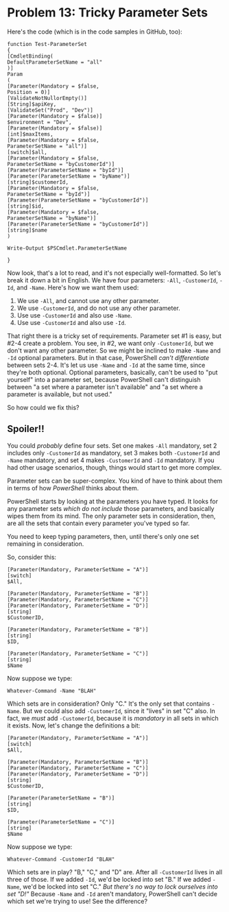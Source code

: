 # Problem 13: Tricky Parameter Sets
Here's the code (which is in the code samples in GitHub, too):

```
function Test-ParameterSet
{
[CmdletBinding(
DefaultParameterSetName = "all"
)]
Param
(
[Parameter(Mandatory = $false,
Position = 0)]
[ValidateNotNullorEmpty()]
[String]$apiKey,
[ValidateSet("Prod", "Dev")]
[Parameter(Mandatory = $false)]
$environment = "Dev",
[Parameter(Mandatory = $false)]
[int]$maxItems,
[Parameter(Mandatory = $false,
ParameterSetName = "all")]
[switch]$all,
[Parameter(Mandatory = $false,
ParameterSetName = "byCustomerId")]
[Parameter(ParameterSetName = "byId")]
[Parameter(ParameterSetName = "byName")]
[string]$customerId,
[Parameter(Mandatory = $false,
ParameterSetName = "byId")]
[Parameter(ParameterSetName = "byCustomerId")]
[string]$id,
[Parameter(Mandatory = $false,
ParameterSetName = "byName")]
[Parameter(ParameterSetName = "byCustomerId")]
[string]$name
)

Write-Output $PSCmdlet.ParameterSetName

}
```

Now look, that's a lot to read, and it's not especially well-formatted. So let's break it down a bit in English. We have four parameters: `-All`, `-CustomerId`, `-Id`, and `-Name`. Here's how we want them used:

1. We use `-All`, and cannot use any other parameter. 
2. We use `-CustomerId`, and do not use any other parameter.
3. Use use `-CustomerId` and also use `-Name`.
4. Use use `-CustomerId` and also use `-Id`. 

That right there is a tricky set of requirements. Parameter set #1 is easy, but #2-4 create a problem. You see, in #2, we want only `-CustomerId`, but we don't want any other parameter. So we might be inclined to make `-Name` and `-Id` optional parameters. But in that case, PowerShell _can't differentiate_ between sets 2-4. It's let us use `-Name` and `-Id` at the same time, since they're both optional. Optional parameters, basically, can't be used to "put yourself" into a parameter set, because PowerShell can't distinguish between "a set where a parameter isn't available" and "a set where a parameter is available, but not used." 

So how could we fix this?

## Spoiler!!
You could _probably_ define four sets. Set one makes `-All` mandatory, set 2 includes only `-CustomerId` as mandatory, set 3 makes both `-CustomerId` and `-Name` mandatory, and set 4 makes `-CustomerId` and `-Id` mandatory. If you had other usage scenarios, though, things would start to get more complex.

Parameter sets can be super-complex. You kind of have to think about them in terms of how _PowerShell_ thinks about them. 

PowerShell starts by looking at the parameters you have typed. It looks for any parameter sets _which do not include_ those parameters, and basically wipes them from its mind. The only parameter sets in consideration, then, are all the sets that contain every parameter you've typed so far. 

You need to keep typing parameters, then, until there's only one set remaining in consideration. 

So, consider this:

```
[Parameter(Mandatory, ParameterSetName = "A")]
[switch]
$All,

[Parameter(Mandatory, ParameterSetName = "B")]
[Parameter(Mandatory, ParameterSetName = "C")]
[Parameter(Mandatory, ParameterSetName = "D")]
[string]
$CustomerID,

[Parameter(Mandatory, ParameterSetName = "B")]
[string]
$ID,

[Parameter(Mandatory, ParameterSetName = "C")]
[string]
$Name
```

Now suppose we type:

```
Whatever-Command -Name "BLAH"
```

Which sets are in consideration? Only "C." It's the only set that contains `-Name`. But we could also add `-CustomerId`, since it "lives" in set "C" also. In fact, we _must_ add `-CustomerId`, because it is _mandatory_ in all sets in which it exists. Now, let's change the definitions a bit:

```
[Parameter(Mandatory, ParameterSetName = "A")]
[switch]
$All,

[Parameter(Mandatory, ParameterSetName = "B")]
[Parameter(Mandatory, ParameterSetName = "C")]
[Parameter(Mandatory, ParameterSetName = "D")]
[string]
$CustomerID,

[Parameter(ParameterSetName = "B")]
[string]
$ID,

[Parameter(ParameterSetName = "C")]
[string]
$Name
```

Now suppose we type:

```
Whatever-Command -CustomerId "BLAH"
```

Which sets are in play? "B," "C," and "D" are. After all `-CustomerId` lives in all three of those. If we added `-Id`, we'd be locked into set "B." If we added `-Name`, we'd be locked into set "C." _But there's no way to lock ourselves into set "D!"_ Because `-Name` and `-Id` aren't mandatory, PowerShell can't decide which set we're trying to use! See the difference?
